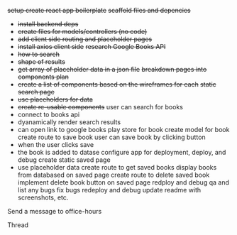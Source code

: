 ~~setup create react app boilerplate~~
~~scaffold files and depencies~~
- ~~install backend deps~~
- ~~create files for models/controllers (no code)~~
- ~~add client side routing and placeholder pages~~
- ~~install axios client side~~
~~research Google Books API~~
- ~~how to search~~
- ~~shape of results~~
- ~~get array of placeholder data in a json file~~
~~breakdown pages into components plan~~
- ~~create a list of components based on the wireframes for each~~
~~static search page~~
- ~~use placeholders for data~~
- ~~create re-usable components~~
user can search for books
- connect to books api
- dyanamically render search results
- can open link to google books play store for book
create model for book
create route to save book
user can save book by clicking button
- when the user clicks save
- the book is added to datase
configure app for deployment, deploy, and debug
create static saved page
- use placeholder data
create route to get saved books
display books from databased on saved page
create route to delete saved book
implement delete book button on saved page
redploy and debug
qa and list any bugs
fix bugs
redeploy and debug
update readme with screenshots, etc.


Send a message to office-hours















Thread

